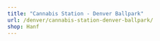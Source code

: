 ```yaml
---
title: "Cannabis Station - Denver Ballpark"
url: /denver/cannabis-station-denver-ballpark/
shop: Hanf
---
```

